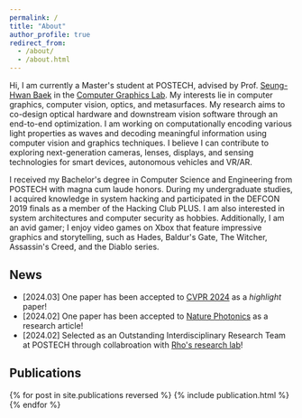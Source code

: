 ```yaml
---
permalink: /
title: "About"
author_profile: true
redirect_from: 
  - /about/
  - /about.html
---
```


Hi, I am currently a Master's student at POSTECH, advised by Prof. [Seung-Hwan Baek](https://www.shbaek.com/) in the [Computer Graphics Lab](https://www.cg.postech.ac.kr). My interests lie in computer graphics, computer vision, optics, and metasurfaces. My research aims to co-design optical hardware and downstream vision software through an end-to-end optimization. I am working on computationally encoding various light properties as waves and decoding meaningful information using computer vision and graphics techniques. I believe I can contribute to exploring next-generation cameras, lenses, displays, and sensing technologies for smart devices, autonomous vehicles and VR/AR.

I received my Bachelor's degree in Computer Science and Engineering from POSTECH with magna cum laude honors. During my undergraduate studies, I acquired knowledge in system hacking and participated in the DEFCON 2019 finals as a member of the Hacking Club PLUS. I am also interested in system architectures and computer security as hobbies. Additionally, I am an avid gamer; I enjoy video games on Xbox that feature impressive graphics and storytelling, such as Hades, Baldur's Gate, The Witcher, Assassin's Creed, and the Diablo series.



News
------
- [2024.03] One paper has been accepted to <u>CVPR 2024</u> as a *highlight* paper!
- [2024.02] One paper has been accepted to <u>Nature Photonics</u> as a research article!
- [2024.02] Selected as an Outstanding Interdisciplinary Research Team at POSTECH through collabroation with [Rho's research lab](https://sites.google.com/site/junsukrho/welcome?authuser=0)!



Publications
------
{% for post in site.publications reversed %}
  {% include publication.html %}
{% endfor %}
